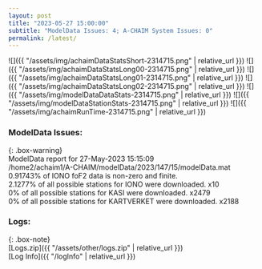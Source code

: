 ```yaml
---
layout: post
title: "2023-05-27 15:00:00"
subtitle: "ModelData Issues: 4; A-CHAIM System Issues: 0"
permalink: /latest/
---
```


![]({{ "/assets/img/achaimDataStatsShort-2314715.png" | relative_url }})
![]({{ "/assets/img/achaimDataStatsLong00-2314715.png" | relative_url }})
![]({{ "/assets/img/achaimDataStatsLong01-2314715.png" | relative_url }})
![]({{ "/assets/img/achaimDataStatsLong02-2314715.png" | relative_url }})
![]({{ "/assets/img/modelDataDataStats-2314715.png" | relative_url }})
![]({{ "/assets/img/modelDataStationStats-2314715.png" | relative_url }})
![]({{ "/assets/img/achaimRunTime-2314715.png" | relative_url }})


### ModelData Issues:  
  
{: .box-warning}  
 ModelData report for 27-May-2023 15:15:09   
 /home2/achaim1/A-CHAIM/modelData/2023/147/15/modelData.mat   
 0.91743% of IONO foF2 data is non-zero and finite.   
 2.1277% of all possible stations for IONO were downloaded. x10   
 0% of all possible stations for KASI were downloaded. x2479   
 0% of all possible stations for KARTVERKET were downloaded. x2188   
  


### Logs:  
  
{: .box-note}  
[Logs.zip]({{ "/assets/other/logs.zip" | relative_url }})  
[Log Info]({{ "/logInfo" | relative_url }})  
